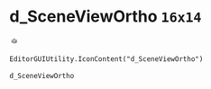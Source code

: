 # d_SceneViewOrtho `16x14`
<img src="/img/d_SceneViewOrtho.png" width=16 height=14>

``` CSharp
EditorGUIUtility.IconContent("d_SceneViewOrtho")
```
```
d_SceneViewOrtho
```
